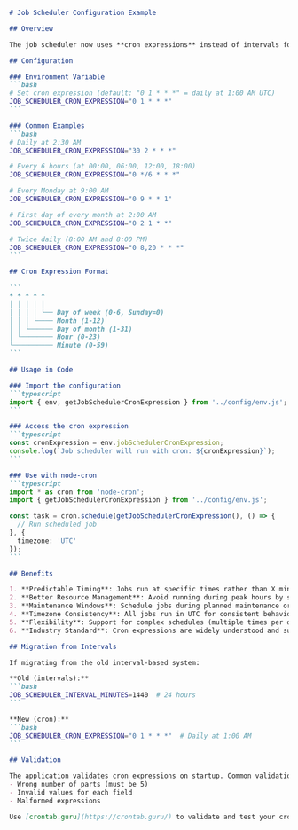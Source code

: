 ````markdown
# Job Scheduler Configuration Example

## Overview

The job scheduler now uses **cron expressions** instead of intervals for better control over when jobs run. This provides predictable timing rather than running X minutes after startup.

## Configuration

### Environment Variable
```bash
# Set cron expression (default: "0 1 * * *" = daily at 1:00 AM UTC)
JOB_SCHEDULER_CRON_EXPRESSION="0 1 * * *"
```

### Common Examples
```bash
# Daily at 2:30 AM
JOB_SCHEDULER_CRON_EXPRESSION="30 2 * * *"

# Every 6 hours (at 00:00, 06:00, 12:00, 18:00)
JOB_SCHEDULER_CRON_EXPRESSION="0 */6 * * *"

# Every Monday at 9:00 AM
JOB_SCHEDULER_CRON_EXPRESSION="0 9 * * 1"

# First day of every month at 2:00 AM
JOB_SCHEDULER_CRON_EXPRESSION="0 2 1 * *"

# Twice daily (8:00 AM and 8:00 PM)
JOB_SCHEDULER_CRON_EXPRESSION="0 8,20 * * *"
```

## Cron Expression Format

```
* * * * *
│ │ │ │ │
│ │ │ │ └── Day of week (0-6, Sunday=0)
│ │ │ └──── Month (1-12)
│ │ └────── Day of month (1-31)
│ └──────── Hour (0-23)
└────────── Minute (0-59)
```

## Usage in Code

### Import the configuration
```typescript
import { env, getJobSchedulerCronExpression } from '../config/env.js';
```

### Access the cron expression
```typescript
const cronExpression = env.jobSchedulerCronExpression;
console.log(`Job scheduler will run with cron: ${cronExpression}`);
```

### Use with node-cron
```typescript
import * as cron from 'node-cron';
import { getJobSchedulerCronExpression } from '../config/env.js';

const task = cron.schedule(getJobSchedulerCronExpression(), () => {
  // Run scheduled job
}, {
  timezone: 'UTC'
});
```

## Benefits

1. **Predictable Timing**: Jobs run at specific times rather than X minutes after startup
2. **Better Resource Management**: Avoid running during peak hours by scheduling during off-peak times
3. **Maintenance Windows**: Schedule jobs during planned maintenance or low-traffic periods
4. **Timezone Consistency**: All jobs run in UTC for consistent behavior across deployments
5. **Flexibility**: Support for complex schedules (multiple times per day, specific days, etc.)
6. **Industry Standard**: Cron expressions are widely understood and supported

## Migration from Intervals

If migrating from the old interval-based system:

**Old (intervals):**
```bash
JOB_SCHEDULER_INTERVAL_MINUTES=1440  # 24 hours
```

**New (cron):**
```bash
JOB_SCHEDULER_CRON_EXPRESSION="0 1 * * *"  # Daily at 1:00 AM
```

## Validation

The application validates cron expressions on startup. Common validation errors:
- Wrong number of parts (must be 5)
- Invalid values for each field
- Malformed expressions

Use [crontab.guru](https://crontab.guru/) to validate and test your cron expressions.
````